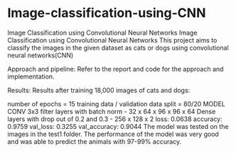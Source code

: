 # Image-classification-using-CNN
Image Classification using Convolutional Neural Networks
Image Classification using Convolutional Neural Networks
This project aims to classify the images in the given dataset as cats or dogs using convolutional neural networks(CNN)

Approach and pipeline:
Refer to the report and code for the approach and implementation.

Results:
Results after training 18,000 images of cats and dogs:

number of epochs = 15
training data / validation data split = 80/20
MODEL
CONV 3x3 filter layers with batch norm - 32 x 64 x 96 x 96 x 64
Dense layers with drop out of 0.2 and 0.3 - 256 x 128 x 2
loss: 0.0638
accuracy: 0.9759
val_loss: 0.3255
val_accuracy: 0.9044
The model was tested on the images in the test1 folder. The performance of the model was very good and was able to predict the animals with 97-99% accuracy.
